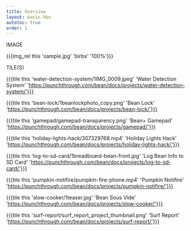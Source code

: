 ```yaml
---
title: Overview
layout: basic.hbs
autotoc: true
order: 1
---
```


IMAGE

{{{img_rel this 'sample.jpg' 'birbs' '100%'}}}


TILE(S)

{{{tile this 'water-detection-system/1IMG_0009.jpeg' 'Water Detection System' 'https://punchthrough.com/bean/docs/projects/water-detection-system/'}}}

{{{tile this 'bean-lock/1beanlockphoto_copy.png' 'Bean Lock' 'https://punchthrough.com/bean/docs/projects/bean-lock/'}}}

{{{tile this 'gamepad/gamepad-transparency.png' 'Bean+ Gamepad' 'https://punchthrough.com/bean/docs/projects/gamepad/'}}}

{{{tile this 'holiday-lights-hack/307329768.mp4' 'Holiday Lights Hack' 'https://punchthrough.com/bean/docs/projects/holiday-lights-hack/'}}}

{{{tile this 'log-to-sd-card/1breadboard-bean-front.jpg' 'Log Bean Info to SD Card' 'https://punchthrough.com/bean/docs/projects/log-to-sd-card/'}}}

{{{tile this 'pumpkin-notifire/pumpkin-fire-phone.mp4' 'Pumpkin Notifire' 'https://punchthrough.com/bean/docs/projects/pumpkin-notifire/'}}}

{{{tile this 'slow-cooker/1teaser.jpg' 'Bean Sous Vide' 'https://punchthrough.com/bean/docs/projects/slow-cooker/'}}}

{{{tile this 'surf-report/surf_report_project_thumbnail.png' 'Surf Report' 'https://punchthrough.com/bean/docs/projects/surf-report/'}}}